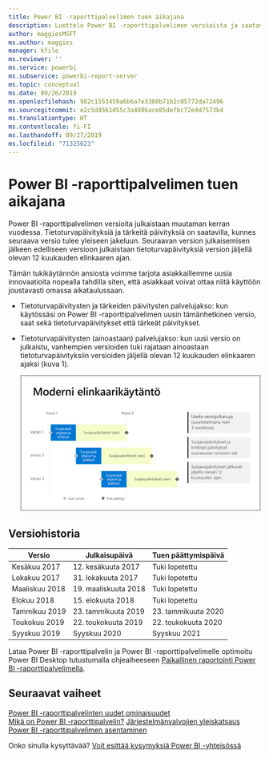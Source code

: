 ```yaml
---
title: Power BI -raporttipalvelimen tuen aikajana
description: Luettelo Power BI -raporttipalvelimen versioista ja saatavuudesta.
author: maggiesMSFT
ms.author: maggies
manager: kfile
ms.reviewer: ''
ms.service: powerbi
ms.subservice: powerbi-report-server
ms.topic: conceptual
ms.date: 09/26/2019
ms.openlocfilehash: 982c1553459a6b6a7e3380b71b2c05772da72496
ms.sourcegitcommit: e2c5d4561455c3a4806ace85defbc72e4d7573b4
ms.translationtype: HT
ms.contentlocale: fi-FI
ms.lasthandoff: 09/27/2019
ms.locfileid: "71325623"
---
```

# <a name="support-timeline-for-power-bi-report-server"></a>Power BI -raporttipalvelimen tuen aikajana

Power BI -raporttipalvelimen versioita julkaistaan muutaman kerran vuodessa. Tietoturvapäivityksiä ja tärkeitä päivityksiä on saatavilla, kunnes seuraava versio tulee yleiseen jakeluun. Seuraavan version julkaisemisen jälkeen edelliseen versioon julkaistaan tietoturvapäivityksiä version jäljellä olevan 12 kuukauden elinkaaren ajan.

Tämän tukikäytännön ansiosta voimme tarjota asiakkaillemme uusia innovaatioita nopealla tahdilla siten, että asiakkaat voivat ottaa niitä käyttöön joustavasti omassa aikataulussaan.

* Tietoturvapäivitysten ja tärkeiden päivitysten palvelujakso: kun käytössäsi on Power BI -raporttipalvelimen uusin tämänhetkinen versio, saat sekä tietoturvapäivitykset että tärkeät päivitykset.
* Tietoturvapäivitysten (ainoastaan) palvelujakso: kun uusi versio on julkaistu, vanhempien versioiden tuki rajataan ainoastaan tietoturvapäivityksiin versioiden jäljellä olevan 12 kuukauden elinkaaren ajaksi (kuva 1).

    ![Graafinen esitys tuen aikajanasta](media/support-timeline/report-server-support-timeline-overall.png)

## <a name="version-history"></a>Versiohistoria

| **Versio** | **Julkaisupäivä** | **Tuen päättymispäivä** |
| --- | --- | --- |
| Kesäkuu 2017 |12. kesäkuuta 2017 |Tuki lopetettu |
| Lokakuu 2017 |31. lokakuuta 2017 | Tuki lopetettu |
| Maaliskuu 2018 | 19. maaliskuuta 2018 | Tuki lopetettu |
| Elokuu 2018 | 15. elokuuta 2018 | Tuki lopetettu |
| Tammikuu 2019 | 23. tammikuuta 2019 | 23. tammikuuta 2020 |
| Toukokuu 2019 | 22. toukokuuta 2019 | 22. toukokuuta 2020 |
| Syyskuu 2019 | Syyskuu 2020 | Syyskuu 2021 

Lataa Power BI -raporttipalvelin ja Power BI -raporttipalvelimelle optimoitu Power BI Desktop tutustumalla ohjeaiheeseen [Paikallinen raportointi Power BI -raporttipalvelimella](https://powerbi.microsoft.com/report-server/).

## <a name="next-steps"></a>Seuraavat vaiheet
[Power BI -raporttipalvelinten uudet ominaisuudet](whats-new.md)  
[Mikä on Power BI -raporttipalvelin?](get-started.md)
[Järjestelmänvalvojien yleiskatsaus](admin-handbook-overview.md)  
[Power BI -raporttipalvelimen asentaminen](install-report-server.md)  

Onko sinulla kysyttävää? [Voit esittää kysymyksiä Power BI -yhteisössä](https://community.powerbi.com/)